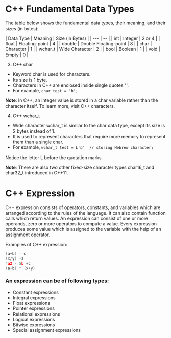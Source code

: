 # C++ Fundamental Data Types

The table below shows the fundamental data types, their meaning, and their sizes (in bytes):

| Data Type	| Meaning	| Size (in Bytes) |
| --- | -- |
| int |	Integer |	2 or 4 |
| float |	Floating-point |	4 |
| double |	Double Floating-point |	8 |
| char |	Character |	1 |
| wchar_t |	Wide Character	| 2 |
| bool |	Boolean |	1 |
| void |	Empty	| 0 |

3. C++ char

* Keyword char is used for characters.
* Its size is 1 byte.
* Characters in C++ are enclosed inside single quotes ' '.
* For example,
`char test = 'h';`

**Note**: In C++, an integer value is stored in a char variable rather than the character itself. To learn more, visit C++ characters.

4. C++ wchar_t

* Wide character wchar_t is similar to the char data type, except its size is 2 bytes instead of 1.
* It is used to represent characters that require more memory to represent them than a single char.
* For example,
`wchar_t test = L'ם'  // storing Hebrew character; `

Notice the letter L before the quotation marks.

**Note**: There are also two other fixed-size character types char16_t and char32_t introduced in C++11.


# C++ Expression

C++ expression consists of operators, constants, and variables which are arranged according to the rules of the language. It can also contain function calls which return values. An expression can consist of one or more operands, zero or more operators to compute a value. Every expression produces some value which is assigned to the variable with the help of an assignment operator.

Examples of C++ expression:

```c
(a+b) - c  
(x/y) -z  
4a2 - 5b +c  
(a+b) * (x+y)  
```


### An expression can be of following types:

* Constant expressions
* Integral expressions
* Float expressions
* Pointer expressions
* Relational expressions
* Logical expressions
* Bitwise expressions
* Special assignment expressions